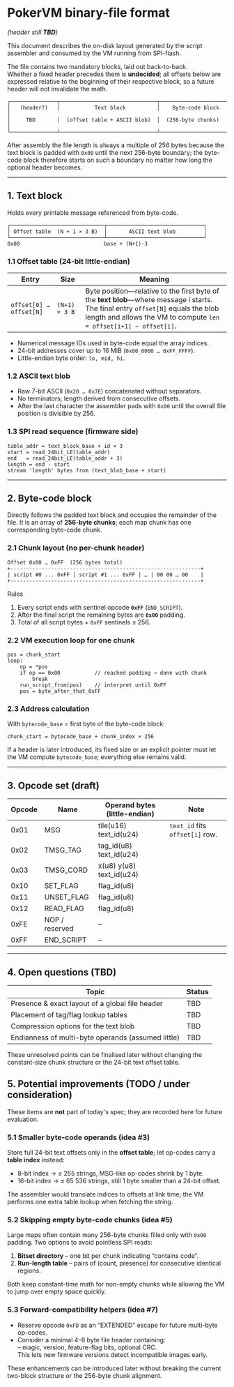 # PokerVM binary-file format  
*(header still **TBD**)*

This document describes the on-disk layout generated by the script
assembler and consumed by the VM running from SPI-flash.

The file contains two mandatory blocks, laid out back-to-back.  
Whether a fixed header precedes them is **undecided**; all offsets below
are expressed relative to the beginning of their respective block, so a
future header will not invalidate the math.

```
┌───────────────┬───────────────────────────────┬───────────────────────┐
│   (header?)   │           Text block          │    Byte-code block    │
│     TBD       │  (offset table + ASCII blob)  │  (256-byte chunks)    │
└───────────────┴───────────────────────────────┴───────────────────────┘
```

After assembly the file length is always a multiple of 256 bytes because
the text block is padded with `0x00` until the next 256-byte boundary;
the byte-code block therefore starts on such a boundary no matter how
long the optional header becomes.

----------------------------------------------------------------------
## 1. Text block

Holds every printable message referenced from byte-code.

```
┌──────────────────────────────┬───────────────────────────────┐
│ Offset table  (N + 1 × 3 B)  │       ASCII text blob         │
└──────────────────────────────┴───────────────────────────────┘
0x00                           base + (N+1)·3
```

### 1.1 Offset table (24-bit little-endian)

Entry            | Size  | Meaning
---------------- | ----- | ----------------------------------------------
`offset[0] … offset[N]` | `(N+1) × 3 B` | Byte position—relative to the first byte of the **text blob**—where message *i* starts. The final entry `offset[N]` equals the blob length and allows the VM to compute `len = offset[i+1] − offset[i]`.

* Numerical message IDs used in byte-code equal the array indices.
* 24-bit addresses cover up to 16 MiB (`0x00_0000 … 0xFF_FFFF`).
* Little-endian byte order: `lo, mid, hi`.

### 1.2 ASCII text blob

* Raw 7-bit ASCII (`0x20 … 0x7E`) concatenated without separators.
* No terminators; length derived from consecutive offsets.
* After the last character the assembler pads with `0x00` until the
  overall file position is divisible by 256.

### 1.3 SPI read sequence (firmware side)

```
table_addr = text_block_base + id × 3
start = read_24bit_LE(table_addr)
end   = read_24bit_LE(table_addr + 3)
length = end - start
stream 'length' bytes from (text_blob_base + start)
```

----------------------------------------------------------------------
## 2. Byte-code block

Directly follows the padded text block and occupies the remainder of the
file.  It is an array of **256-byte chunks**; each map chunk has one
corresponding byte-code chunk.

### 2.1 Chunk layout (no per-chunk header)

```
Offset 0x00 … 0xFF  (256 bytes total)
+-------------------------------------------------------------+
| script #0 ... 0xFF | script #1 ... 0xFF | … | 00 00 … 00    |
+-------------------------------------------------------------+
```

Rules  
1. Every script ends with sentinel opcode **`0xFF`** (`END_SCRIPT`).  
2. After the final script the remaining bytes are **`0x00`** padding.  
3. Total of all script bytes + `0xFF` sentinels ≤ 256.

### 2.2 VM execution loop for one chunk

```
pos = chunk_start
loop:
    op = *pos
    if op == 0x00           // reached padding → done with chunk
        break
    run_script_from(pos)    // interpret until 0xFF
    pos = byte_after_that_0xFF
```

### 2.3 Address calculation

With `bytecode_base` = first byte of the byte-code block:

```
chunk_start = bytecode_base + chunk_index × 256
```

If a header is later introduced, its fixed size or an explicit pointer
must let the VM compute `bytecode_base`; everything else remains valid.

----------------------------------------------------------------------
## 3. Opcode set (draft)

Opcode | Name          | Operand bytes (little-endian)           | Note
------ | ------------- | --------------------------------------- | ----
0x01   | MSG           | tile(u16)  text_id(u24)                 | `text_id` fits `offset[i]` row.
0x02   | TMSG_TAG      | tag_id(u8)  text_id(u24)                |
0x03   | TMSG_CORD     | x(u8) y(u8)  text_id(u24)               |
0x10   | SET_FLAG      | flag_id(u8)                             |
0x11   | UNSET_FLAG    | flag_id(u8)                             |
0x12   | READ_FLAG     | flag_id(u8)                             |
0xFE   | NOP / reserved| –                                       |
0xFF   | END_SCRIPT    | –                                       |

----------------------------------------------------------------------
## 4. Open questions (TBD)

| Topic                                             | Status |
| ------------------------------------------------- | ------ |
| Presence & exact layout of a global file header   | TBD |
| Placement of tag/flag lookup tables               | TBD |
| Compression options for the text blob             | TBD |
| Endianness of multi-byte operands (assumed little)| TBD |

These unresolved points can be finalised later without changing the
constant-size chunk structure or the 24-bit text offset table.

## 5. Potential improvements  (TODO / under consideration)

These items are **not** part of today's spec; they are recorded here for
future evaluation.

### 5.1 Smaller byte-code operands (idea #3)

Store full 24-bit text offsets only in the **offset table**; let op-codes
carry a **table index** instead:

* 8-bit index   → ≤ 255 strings, MSG-like op-codes shrink by 1 byte.  
* 16-bit index  → ≤ 65 536 strings, still 1 byte smaller than a 24-bit
  offset.

The assembler would translate indices to offsets at link time; the VM
performs one extra table lookup when fetching the string.

### 5.2 Skipping empty byte-code chunks (idea #5)

Large maps often contain many 256-byte chunks filled only with `0x00`
padding. Two options to avoid pointless SPI reads:

1. **Bitset directory** – one bit per chunk indicating “contains code”.
2. **Run-length table** – pairs of (count, presence) for consecutive
   identical regions.

Both keep constant-time math for non-empty chunks while allowing the VM
to jump over empty space quickly.

### 5.3 Forward-compatibility helpers (idea #7)

* Reserve opcode `0xFD` as an “EXTENDED” escape for future multi-byte
  op-codes.
* Consider a minimal 4–8 byte file header containing:  
  – magic, version, feature-flag bits, optional CRC.  
  This lets new firmware versions detect incompatible images early.

These enhancements can be introduced later without breaking the current
two-block structure or the 256-byte chunk alignment.